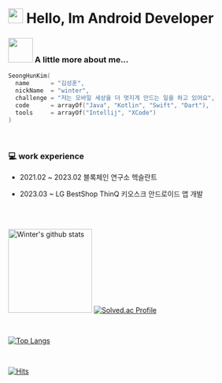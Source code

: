 
<h1> 
  <img src="https://emojis.slackmojis.com/emojis/images/1531849430/4246/blob-sunglasses.gif?1531849430" width="30"/>
  Hello, Im Android Developer
</h1>

### <img src="https://media.giphy.com/media/VgCDAzcKvsR6OM0uWg/giphy.gif" width="50"> A little more about me...  

```kotlin
SeongHunKim(
  name      = "김성훈",
  nickName  = "winter",
  challenge = "저는 모바일 세상을 더 멋지게 만드는 일을 하고 있어요",
  code      = arrayOf("Java", "Kotlin", "Swift", "Dart"),
  tools     = arrayOf("Intellij", "XCode")
)

```
<br/>

### 💻 work experience
- 2021.02 ~ 2023.02
블록체인 연구소 헥슬란트 

- 2023.03 ~ 
LG BestShop ThinQ 키오스크 안드로이드 앱 개발 

<br/>
<br/>

<a href="https://github.com/hun73877"><img style="height:170px" src="https://github-readme-stats.vercel.app/api?username=hun73877&show_icons=true&include_all_commits=true&theme=monokai&hide_border=true" alt="Winter's github stats" /></a>
[![Solved.ac Profile](http://mazassumnida.wtf/api/v2/generate_badge?boj=keems)](https://solved.ac/keems/)

<br/>

[![Top Langs](https://github-readme-stats.vercel.app/api/top-langs/?username=hun73877&layout=compact&theme=dark)](https://github.com/anuraghazra/github-readme-stats)

<br/>


[![Hits](https://hits.seeyoufarm.com/api/count/incr/badge.svg?url=https%3A%2F%2Fgithub.com%2Fhun73877%2Fhit-counter&count_bg=%23000000&title_bg=%2379C83D&icon=android.svg&icon_color=%23FFFFFF&title=hits&edge_flat=false)](https://hits.seeyoufarm.com)



<!-- [![Top Langs](https://github-readme-stats.vercel.app/api/top-langs/?username=hun73877)](https://github.com/anuraghazra/github-readme-stats) -->

<br/>
<br/>

